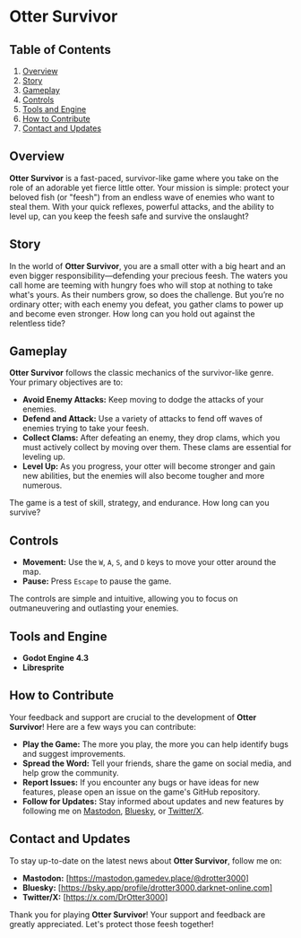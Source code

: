 # Otter Survivor

## Table of Contents
1. [Overview](#overview)
2. [Story](#story)
3. [Gameplay](#gameplay)
4. [Controls](#controls)
5. [Tools and Engine](#tools-and-engine)
6. [How to Contribute](#how-to-contribute)
7. [Contact and Updates](#contact-and-updates)

## Overview
**Otter Survivor** is a fast-paced, survivor-like game where you take on the role of an adorable yet fierce little otter. Your mission is simple: protect your beloved fish (or "feesh") from an endless wave of enemies who want to steal them. With your quick reflexes, powerful attacks, and the ability to level up, can you keep the feesh safe and survive the onslaught?

## Story
In the world of **Otter Survivor**, you are a small otter with a big heart and an even bigger responsibility—defending your precious feesh. The waters you call home are teeming with hungry foes who will stop at nothing to take what's yours. As their numbers grow, so does the challenge. But you’re no ordinary otter; with each enemy you defeat, you gather clams to power up and become even stronger. How long can you hold out against the relentless tide?

## Gameplay
**Otter Survivor** follows the classic mechanics of the survivor-like genre. Your primary objectives are to:
- **Avoid Enemy Attacks:** Keep moving to dodge the attacks of your enemies.
- **Defend and Attack:** Use a variety of attacks to fend off waves of enemies trying to take your feesh.
- **Collect Clams:** After defeating an enemy, they drop clams, which you must actively collect by moving over them. These clams are essential for leveling up.
- **Level Up:** As you progress, your otter will become stronger and gain new abilities, but the enemies will also become tougher and more numerous.

The game is a test of skill, strategy, and endurance. How long can you survive?

## Controls
- **Movement:** Use the `W`, `A`, `S`, and `D` keys to move your otter around the map.
- **Pause:** Press `Escape` to pause the game.

The controls are simple and intuitive, allowing you to focus on outmaneuvering and outlasting your enemies.

## Tools and Engine
- **Godot Engine 4.3**
- **Libresprite**

## How to Contribute
Your feedback and support are crucial to the development of **Otter Survivor**! Here are a few ways you can contribute:
- **Play the Game:** The more you play, the more you can help identify bugs and suggest improvements.
- **Spread the Word:** Tell your friends, share the game on social media, and help grow the community.
- **Report Issues:** If you encounter any bugs or have ideas for new features, please open an issue on the game's GitHub repository.
- **Follow for Updates:** Stay informed about updates and new features by following me on [Mastodon](https://mastodon.gamedev.place/@drotter3000), [Bluesky](https://bsky.app/profile/drotter3000.darknet-online.com), or [Twitter/X](https://x.com/DrOtter3000).

## Contact and Updates
To stay up-to-date on the latest news about **Otter Survivor**, follow me on:
- **Mastodon:** [https://mastodon.gamedev.place/@drotter3000]
- **Bluesky:** [https://bsky.app/profile/drotter3000.darknet-online.com]
- **Twitter/X:** [https://x.com/DrOtter3000]

Thank you for playing **Otter Survivor**! Your support and feedback are greatly appreciated. Let's protect those feesh together!
